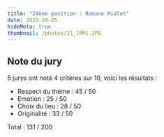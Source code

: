 ```yaml
---
title: "24ème position : Romane Mialet"
date: 2022-10-05
hideMeta: true
thumbnail: /photos/21_[RM].JPG
---
```


## Note du jury

5 jurys ont noté 4 critères sur 10, voici les résultats :

- Respect du thème : 45 / 50
- Emotion : 25 / 50
- Choix du lieu : 28 / 50
- Originalité : 33 / 50

Total : 131 / 200
